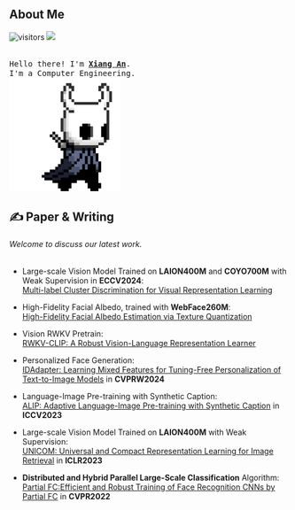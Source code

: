 ## About Me
![visitors](https://visitor-badge.laobi.icu/badge?page_id=anxiangsir.anxiangsir)
[![](https://img.shields.io/github/followers/anxiangsir?color=27da6b&logo=Handshake)](https://github.com/anxiangsir?tab=followers)
<p align="left">
<br>
<samp>
Hello there! I'm <b><a rel="nofollow noopener noreferrer" target="_blank" href="https://scholar.google.com.hk/citations?user=1ckaPgwAAAAJ&hl=zh-CN">Xiang An</a></b>.
<br>I'm a Computer Engineering.<br>  
</samp>
<img src="https://raw.githubusercontent.com/TanZng/TanZng/master/assets/hollor_knight3.gif" width="200" alt=""/>
</p>





## &#x270d; Paper & Writing

###### Welcome to discuss our latest work.



- Large-scale Vision Model Trained on **LAION400M** and **COYO700M** with Weak Supervision in **ECCV2024**:  
[Multi-label Cluster Discrimination for Visual Representation Learning](https://arxiv.org/abs/2407.17331)




- High-Fidelity Facial Albedo, trained with **WebFace260M**:  
[High-Fidelity Facial Albedo Estimation via Texture Quantization](https://hifialbedo.github.io/)



- Vision RWKV Pretrain:  
[RWKV-CLIP: A Robust Vision-Language Representation Learner](https://github.com/deepglint/RWKV-CLIP/tree/main)



- Personalized Face Generation:  
[IDAdapter: Learning Mixed Features for Tuning-Free Personalization of Text-to-Image Models](https://arxiv.org/html/2403.13535v2) in **CVPRW2024**




- Language-Image Pre-training with Synthetic Caption:  
[ALIP: Adaptive Language-Image Pre-training with Synthetic Caption](https://openaccess.thecvf.com/content/ICCV2023/papers/Yang_ALIP_Adaptive_Language-Image_Pre-Training_with_Synthetic_Caption_ICCV_2023_paper.pdf)  in **ICCV2023**


- Large-scale Vision Model Trained on **LAION400M** with Weak Supervision:  
[UNICOM: Universal and Compact Representation Learning for Image Retrieval](https://arxiv.org/pdf/2304.05884) in **ICLR2023**


- **Distributed and Hybrid Parallel Large-Scale Classification** Algorithm:  
[Partial FC:Efficient and Robust Training of Face Recognition CNNs by Partial FC](https://openaccess.thecvf.com/content/CVPR2022/papers/An_Killing_Two_Birds_With_One_Stone_Efficient_and_Robust_Training_CVPR_2022_paper.pdf) in **CVPR2022**    



<!--
![](http://profile-counter.glitch.me/anxiangsir/count.svg)
**anxiangsir/anxiangsir** is a ✨ _special_ ✨ repository because its `README.md` (this file) appears on your GitHub profile.

Here are some ideas to get you started:

- 🔭 I’m currently working on ...
- 🌱 I’m currently learning ...
- 👯 I’m looking to collaborate on ...
- 🤔 I’m looking for help with ...
- 💬 Ask me about ...
- 📫 How to reach me: ...
- 😄 Pronouns: ...
- ⚡ Fun fact: ...
-->


